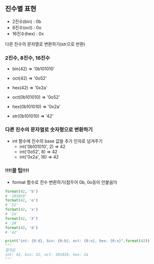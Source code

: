 ## 진수별 표현
- 2진수(bin) : 0b
- 8진수(oct) : 0o
- 16진수(hex) : 0x

다른 진수의 문자열로 변환하기(str으로 반환)
### 2진수, 8진수, 16진수
  - bin(42)
      => '0b101010'
  - oct(42)
    => '0o52'
  - hex(42)
    => '0x2a'
    
  - oct(0b101010)
    => '0o52'
  - hex(0b101010)
    => '0x2a'
  - str(0b101010)
    => '42'
   
### 다른 진수의 문자열로 숫자형으로 변환하기
- int 함수에 진수의 base 값을 추가 인자로 넘겨주기
  - int('0b101010', 2)
    => 42
  - int('0o52', 8)
    => 42
  - int('0x2a', 16)
    => 42
    
### !!!!꿀 팁!!!!
- format 함수로 진수 변환하기(접두어 0b, 0o등이 안붙음!!)
```python
format(42, 'b')
# '101010'
format(42, 'o')
# '52'
format(42, 'x')
# '2a'
format(42, 'X')
# '2A'
format(42, 'd')
# '42'
```
```python
print("int: {0:d}, bin: {0:b}, oct: {0:o}, hex: {0:x}".format(42))
"""
결과값
int: 42, bin: 52, oct: 101010, hex: 2a
"""
```
